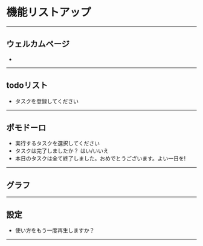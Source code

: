 # 機能リストアップ


---
## ウェルカムページ
+ 
---
## todoリスト
+ タスクを登録してください

---
## ポモドーロ
+ 実行するタスクを選択してください
+ タスクは完了しましたか？ はい/いいえ
+ 本日のタスクは全て終了しました。おめでとうございます。よい一日を!

---
## グラフ


---
## 設定
+ 使い方をもう一度再生しますか？
---